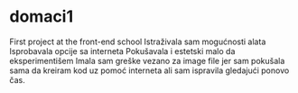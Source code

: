 # domaci1
First project at the front-end school
Istraživala sam mogućnosti alata
Isprobavala opcije sa interneta
Pokušavala i estetski malo da eksperimentišem
Imala sam greške vezano za image file jer sam pokušala sama da kreiram kod uz pomoć interneta ali sam ispravila gledajući ponovo čas. 

